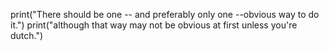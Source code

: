 print("There should be one -- and preferably only one --obvious way to do it.")
print("although that way may not be obvious at first unless you're dutch.")
